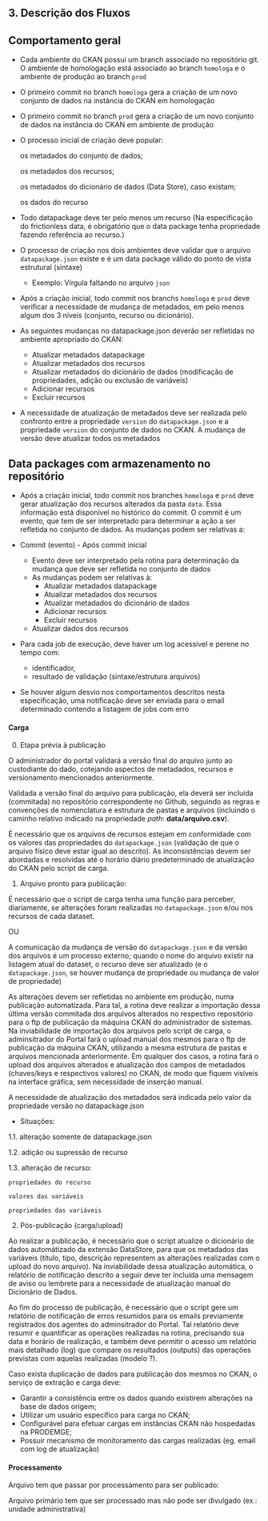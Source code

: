## 3. Descrição dos Fluxos

## Comportamento geral

- Cada ambiente do CKAN possui um branch associado no repositório git. O ambiente de homologação está associado ao branch `homologa` e o ambiente de produção ao branch `prod`

- O primeiro commit no branch `homologa` gera a criação de um novo conjunto de dados na instância do CKAN em homologação

- O primeiro commit no branch `prod` gera a criação de um novo conjunto de dados na instância do CKAN em ambiente de produção

- O processo inicial de criação deve popular:
	 
	 os metadados do conjunto de dados; 

	 os metadados dos recursos;

	 os metadados do dicionário de dados (Data Store), caso existam;

	 os dados do recurso

- Todo datapackage deve ter pelo menos um recurso (Na especificação do frictionless data, é obrigatório que o data package tenha propriedade fazendo referência ao recurso.)

- O processo de criação nos dois ambientes deve validar que o arquivo `datapackage.json` existe e é um data package válido do ponto de vista estrutural (sintaxe)
    - Exemplo: Vírgula faltando no arquivo `json`

- Após a criação inicial, todo commit nos branchs `homologa` e `prod` deve verificar a necessidade de mudança de metadados, em pelo menos algum dos 3 níveis (conjunto, recurso ou dicionário). 

- As seguintes mudanças no datapackage.json deverão ser refletidas no ambiente apropriado do CKAN:

	+ Atualizar metadados datapackage
    + Atualizar metadados dos recursos
    + Atualizar metadados do dicionário de dados (modificação de propriedades, adição ou exclusão de variáveis)
    + Adicionar recursos
    + Excluir recursos

- A necessidade de atualização de metadados deve ser realizada pelo confronto entre a propriedade `version` do `datapackage.json` e a propriedade `version` do conjunto de dados no CKAN. A mudança de versão deve atualizar todos os metadados 


## Data packages com armazenamento no repositório 

- Após a criação inicial, todo commit nos branches `homologa` e `prod` deve gerar atualização dos recursos alterados da pasta `data`. Essa informação está disponível no histórico do commit. O commit é um evento, que tem de ser interpretado para determinar a ação a ser refletida no conjunto de dados. As mudanças podem ser relativas a:

- Commit (evento) - Após commit inicial
    - Evento deve ser interpretado pela rotina para determinação da mudança que deve ser refletida no conjunto de dados
    - As mudanças podem ser relativas à:
        + Atualizar metadados datapackage
        + Atualizar metadados dos recursos
        + Atualizar metadados do dicionário de dados
        + Adicionar recursos
        + Excluir recursos
    - Atualizar dados dos recursos

- Para cada job de execução, deve haver um log acessível e perene no tempo com:
	- identificador, 
	- resultado de validação (sintaxe/estrutura arquivos)

- Se houver algum desvio nos comportamentos descritos nesta especificação, uma notificação deve ser enviada para o email determinado contendo a listagem de jobs com erro

#### Carga

0. Etapa prévia à publicação

O administrador do portal validará a versão final do arquivo junto ao custodiante do dado, cotejando aspectos de metadados, recursos e versionamento mencionados anteriormente. 

Validada a versão final do arquivo para publicação, ela deverá ser incluída (commitada) no repositório correspondente no Github, seguindo as regras e convenções de nomenclatura e estrutura de pastas e arquivos (incluindo o caminho relativo indicado na propriedade _path_: **data/arquivo.csv**). 

É necessário que os arquivos de recursos estejam em conformidade com os valores das propriedades do `datapackage.json` (validação de que o arquivo físico deve estar igual ao descrito). As inconsistências devem ser abordadas e resolvidas até o horário diário predeterminado de atualização do CKAN pelo script de carga.


1. Arquivo pronto para publicação:

É necessário que o script de carga tenha uma função para perceber, diariamente, se alterações foram realizadas no `datapackage.json` e/ou nos recursos de cada dataset. 

OU

A comunicação da mudança de versão do `datapackage.json` e da versão dos arquivos é um processo externo; quando o nome do arquivo existir na listagem atual do dataset, o recurso deve ser atualizado (e o `datapackage.json`, se houver mudança de propriedade ou mudança de valor de propriedade)

As alterações devem ser refletidas no ambiente em produção, numa publicação automatizada. Para tal, a rotina deve realizar a importação dessa última versão commitada dos arquivos alterados no respectivo repositório para o ftp de publicação da máquina CKAN do administrador de sistemas. Na inviabilidade de importação dos arquivos pelo script de carga, o adminsitrador do Portal fará o upload manual dos mesmos para o ftp de publicação da máquina CKAN, utilizando a mesma estrutura de pastas e arquivos mencionada anteriormente. Em qualquer dos casos, a rotina fará o upload dos arquivos alterados e atualização dos campos de metadados (chaves/keys e respectivos valores) no CKAN, de modo que fiquem visíveis na interface gráfica, sem necessidade de inserção manual.

A necessidade de atualização dos metadados será indicada pelo valor da propriedade versão no datapackage.json

* Situações:

1.1. alteração somente de datapackage.json

1.2. adição ou supressão de recurso 

1.3. alteração de recurso:

	propriedades do recurso

	valores das variáveis

	propriedades das variáveis



2. Pós-publicação (carga/upload)

Ao realizar a publicação, é necessário que o script atualize o dicionário de dados automátizado da extensão DataStore, para que os metadados das variáveis (título, tipo, descrição representem as alterações realizadas com o upload do novo arquivo). Na inviabilidade dessa atualização automática, o relatório de notificação descrito a seguir deve ter incluída uma mensagem de aviso ou lembrete para a necessidade de atualização manual do Dicionário de Dados.

Ao fim do processo de publicação, é necessário que o script gere um relatório de notificação de erros resumidos para os emails previamente registrados dos agentes do adminsitrador do Portal. Tal relatório deve resumir e quantificar as operações realizadas na rotina, precisando sua data e horário de realização, e também deve permitir o acesso um relatório mais detalhado (log) que compare os resultados (outputs) das operações previstas com aquelas realizadas (modelo ?).

Caso exista duplicação de dados para publicação dos mesmos no CKAN, o serviço de extração e carga deve:

* Garantir a consistência entre os dados quando existirem alterações na base de dados origem;
* Utilizar um usuário específico para carga no CKAN;
* Configurável para efetuar cargas em instâncias CKAN não hospedadas na PRODEMGE;
* Possuir mecanismo de monitoramento das cargas realizadas (eg. email com log de atualização)

#### Processamento

 Arquivo tem que passar por processamento para ser publicado:


 Arquivo primário tem que ser processado mas não pode ser divulgado (ex.: unidade administrativa)
